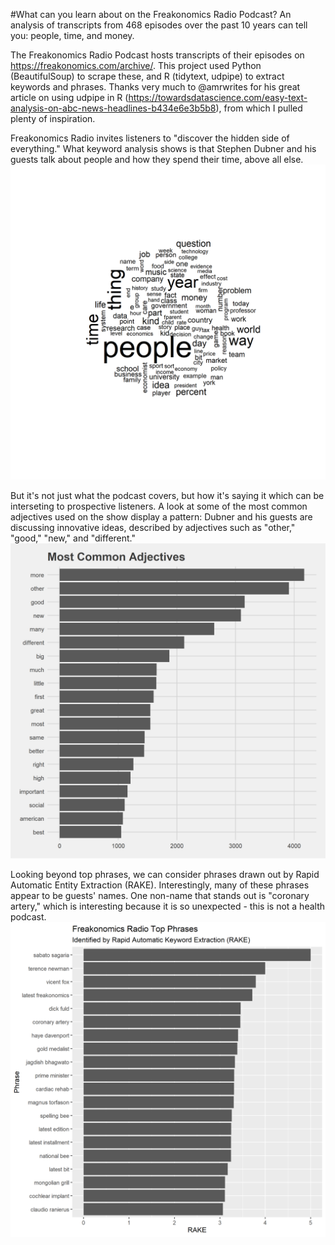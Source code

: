 #What can you learn about on the Freakonomics Radio Podcast? 
An analysis of transcripts from 468 episodes over the past 10 years can tell you: people, time, and money.


The Freakonomics Radio Podcast hosts transcripts of their episodes on https://freakonomics.com/archive/. 
This project used Python (BeautifulSoup) to scrape these, and R (tidytext, udpipe) to extract keywords and phrases. 
Thanks very much to @amrwrites for his great article on using udpipe in R (https://towardsdatascience.com/easy-text-analysis-on-abc-news-headlines-b434e6e3b5b8), 
from which I pulled plenty of inspiration.

Freakonomics Radio invites listeners to "discover the hidden side of everything."
What keyword analysis shows is that Stephen Dubner and his guests talk about people and how they spend their time, above all else.
![noun_wordcloud](https://github.com/mathyjokes/Freakonomics/blob/master/freak_wordcloud_noun.png)

But it's not just what the podcast covers, but how it's saying it which can be interseting to prospective listeners.
A look at some of the most common adjectives used on the show display a pattern:
Dubner and his guests are discussing innovative ideas, described by adjectives such as "other," "good," "new," and "different."
![adj_barchart](https://github.com/mathyjokes/Freakonomics/blob/master/freak_common_adjs.png)

Looking beyond top phrases, we can consider phrases drawn out by Rapid Automatic Entity Extraction (RAKE).
Interestingly, many of these phrases appear to be guests' names. 
One non-name that stands out is "coronary artery," which is interesting because it is so unexpected - this is not a health podcast.
![rake](https://github.com/mathyjokes/Freakonomics/blob/master/freak_rake.png)
